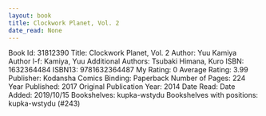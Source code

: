 ```yaml
---
layout: book
title: Clockwork Planet, Vol. 2
date_read: None
---
```


Book Id: 31812390
Title: Clockwork Planet, Vol. 2
Author: Yuu Kamiya
Author l-f: Kamiya, Yuu
Additional Authors: Tsubaki Himana, Kuro
ISBN: 1632364484
ISBN13: 9781632364487
My Rating: 0
Average Rating: 3.99
Publisher: Kodansha Comics
Binding: Paperback
Number of Pages: 224
Year Published: 2017
Original Publication Year: 2014
Date Read: 
Date Added: 2019/10/15
Bookshelves: kupka-wstydu
Bookshelves with positions: kupka-wstydu (#243)

